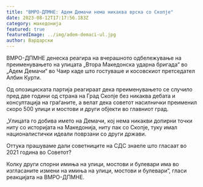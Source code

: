 ```yaml
---
title: "ВМРО-ДПМНЕ: Адем Демачи нема никаква врска со Скопје"
date: 2023-08-12T17:17:56.183Z
category: македонија
featured: true
featuredImage: ../img/adem-demaci-ul.jpg
author: Вардарски
---
```

<!--StartFragment-->

ВМРО-ДПМНЕ денеска реагира на вчерашното одбележување на преименувањето на улицата „Втора Македонска ударна бригада“ во „Адем Демачи“ во Чаир каде што гостуваше и косовскиот претседател Албин Курти.

Од опозициската партија реагираат дека преименувањето се случило пред две години од страна на Град Скопје без никаква дебата и консултација на граѓаните, а велат дека советот насилнички преименил скоро 500 улици и мостови и други објекти во главниот град.

„Улицата го добива името на Демачи, кој нема никакви допирни точки ниту со историјата на Македонија, ниту пак со Скопје, туку имал националистички идеали поврзани со други држави.

Оттука прашуваме дали советниците на СДС знаеле што гласаат во 2021 година во Советот?

Колку други спорни имиња на улици, мостови и булевари има во изгласаните измени на имиња на улици, мостови и булевари“, гласи реакцијата на ВМРО-ДПМНЕ.

<!--EndFragment-->